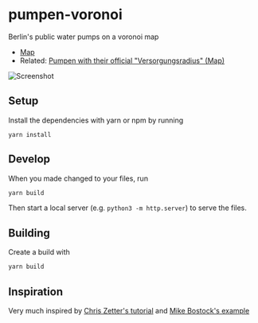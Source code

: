 # pumpen-voronoi
Berlin's public water pumps on a voronoi map

- [Map](http://k-nut.github.io/pumpen-voronoi/)
- Related: [Pumpen with their official "Versorgungsradius" (Map)](http://pumpen-radius.k-nut.eu/)

![Screenshot](https://raw.githubusercontent.com/k-nut/pumpen-voronoi/master/screenshot.png)


## Setup

Install the dependencies with yarn or npm by running

```
yarn install
```

## Develop
When you made changed to your files, run
```bash
yarn build
```
Then start a local server (e.g. `python3 -m http.server`) to serve the files.


## Building
Create a build with
```bash
yarn build
```


## Inspiration

Very much inspired by [Chris Zetter's tutorial](http://chriszetter.com/blog/2014/06/15/building-a-voronoi-map-with-d3-and-leaflet/)
and [Mike Bostock's example](http://bl.ocks.org/mbostock/406036.)
